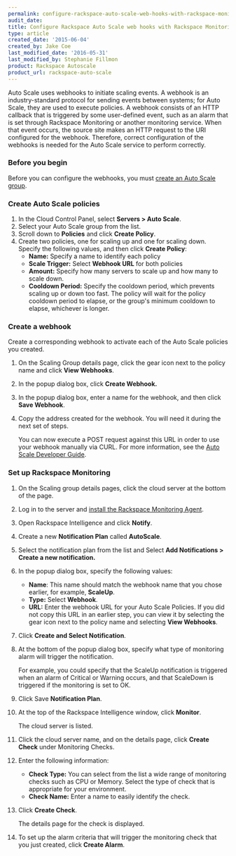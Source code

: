 ```yaml
---
permalink: configure-rackspace-auto-scale-web-hooks-with-rackspace-monitoring/
audit_date:
title: Configure Rackspace Auto Scale web hooks with Rackspace Monitoring
type: article
created_date: '2015-06-04'
created_by: Jake Coe
last_modified_date: '2016-05-31'
last_modified_by: Stephanie Fillmon
product: Rackspace Autoscale
product_url: rackspace-auto-scale
---
```


Auto Scale uses webhooks to initiate scaling events. A webhook is an
industry-standard protocol for sending events between systems; for Auto
Scale, they are used to execute policies. A webhook consists of an HTTP
callback that is triggered by some user-defined event, such as an alarm
that is set through Rackspace Monitoring or another monitoring service.
When that event occurs, the source site makes an HTTP request to the URI
configured for the webhook. Therefore, correct configuration of the
webhooks is needed for the Auto Scale service to perform correctly.

### Before you begin

Before you can configure the webhooks, you must [create an Auto Scale group](/support/how-to/rackspace-auto-scale-control-panel-user-guide-create-a-scaling-group).

### Create Auto Scale policies

1.  In the Cloud Control Panel, select **Servers > Auto Scale**.
2.  Select your Auto Scale group from the list.
3.  Scroll down to **Policies** and click **Create Policy**.
4.  Create two policies, one for scaling up and one for scaling down.
    Specify the following values, and then click **Create Policy**:
    -   **Name:** Specify a name to identify each policy
    -   **Scale Trigger:**  Select **Webhook URL** for both policies
    -   **Amount:** Specify how many servers to scale up and how many to
        scale down.
    -   **Cooldown Period:** Specify the cooldown period, which prevents
        scaling up or down too fast. The policy will wait for the policy
        cooldown period to elapse, or the group's minimum cooldown to
        elapse, whichever is longer.

### Create a webhook

Create a corresponding webhook to activate each of the Auto Scale
policies you created.

1.  On the Scaling Group details page, click the gear icon next to the
    policy name and click **View Webhooks**.
2.  In the popup dialog box, click **Create Webhook.**
3.  In the popup dialog box, enter a name for the webhook, and then
    click **Save Webhook**.
4.  Copy the address created for the webhook. You will need it during
    the next set of steps.

    You can now execute a POST request against this URL in order to use
    your webhook manually via CURL. For more information, see the [Auto Scale Developer Guide](https://developer.rackspace.com/docs/autoscale/v1/developer-guide/#webhooks-and-capability-urls).

### Set up Rackspace Monitoring

1.  On the Scaling group details pages, click the cloud server at the
    bottom of the page.

2.  Log in to the server and [install the Rackspace Monitoring Agent](/support/how-to/install-and-configure-the-rackspace-monitoring-agent).

3.  Open Rackspace  Intelligence and click **Notify**.

4.  Create a new **Notification Plan** called **AutoScale**.

5.  Select the notification plan from the list and Select **Add
    Notifications > Create a new notification.**

6.  In the popup dialog box, specify the following values:
    -   **Name**: This name should match the webhook name that you chose
        earlier, for example, **ScaleUp**.
    -   **Type:** Select **Webhook**.
    -   **URL:** Enter the webhook URL for your Auto Scale Policies. If
        you did not copy this URL in an earlier step, you can view it by
        selecting the gear icon next to the policy name and selecting
        **View Webhooks**.

7.  Click **Create and Select Notification**.

8.  At the bottom of the popup dialog box, specify what type of
    monitoring alarm will trigger the notification.

    For example, you
    could specify that the ScaleUp notification is triggered when an
    alarm of Critical or Warning occurs, and that ScaleDown is triggered
    if the monitoring is set to OK.

9.  Click Save **Notification Plan**.

10. At the top of the Rackspace Intelligence window, click
    **Monitor**.

    The cloud server is listed.

11. Click the cloud server name, and on the details page, click **Create
    Check** under Monitoring Checks.

12. Enter the following information:
    -   **Check Type:** You can select from the list a wide range of
        monitoring checks such as CPU or Memory. Select the type of
        check that is appropriate for your environment.
    -   **Check Name:** Enter a name to easily identify the check.

13. Click **Create Check**.

    The details page for the check is displayed.

14. To set up the alarm criteria that will trigger the monitoring check
    that you just created, click **Create Alarm**.

